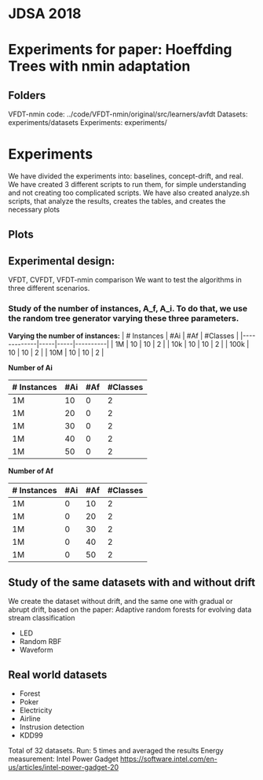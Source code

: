 # JDSA 2018
# Experiments for paper: Hoeffding Trees with nmin adaptation

## Folders

VFDT-nmin code: ../code/VFDT-nmin/original/src/learners/avfdt
Datasets: experiments/datasets
Experiments: experiments/

# Experiments 
We have divided the experiments into: baselines, concept-drift, and real. 
We have created 3 different scripts to run them, for simple understanding and not creating too complicated scripts.
We have also created analyze.sh scripts, that analyze the results, creates the tables, and creates the necessary plots

## Plots

## Experimental design:
VFDT, CVFDT, VFDT-nmin comparison
We want to test the algorithms in three different scenarios. 
### Study of the number of instances, A_f, A_i. To do that, we use the random tree generator varying these three parameters.
**Varying the number of instances:**
| # Instances | #Ai | #Af | #Classes |
|-------------|-----|-----|----------|
| 1M          | 10  | 10  | 2        |
| 10k         | 10  | 10  | 2        |
| 100k        | 10  | 10  | 2        |
| 10M         | 10  | 10  | 2        |

**Number of Ai**

| # Instances | #Ai | #Af | #Classes |
|-------------|-----|-----|----------|
| 1M          | 10  | 0   | 2        |
| 1M          | 20  | 0   | 2        |
| 1M          | 30  | 0   | 2        |
| 1M          | 40  | 0   | 2        |
| 1M          | 50  | 0   | 2        |

**Number of Af**

| # Instances | #Ai | #Af | #Classes |
|-------------|-----|-----|----------|
| 1M          | 0   | 10  | 2        |
| 1M          | 0   | 20  | 2        |
| 1M          | 0   | 30  | 2        |
| 1M          | 0   | 40  | 2        |
| 1M          | 0   | 50  | 2        |

## Study of the same datasets with and without drift
We create the dataset without drift, and the same one with gradual or abrupt drift, based on the paper: Adaptive random forests for evolving data stream classification

* LED
* Random RBF
* Waveform

## Real world datasets

* Forest
* Poker
* Electricity
* Airline
* Instrusion detection
* KDD99



Total of 32 datasets.
Run: 5 times and averaged the results
Energy measurement: Intel Power Gadget https://software.intel.com/en-us/articles/intel-power-gadget-20

